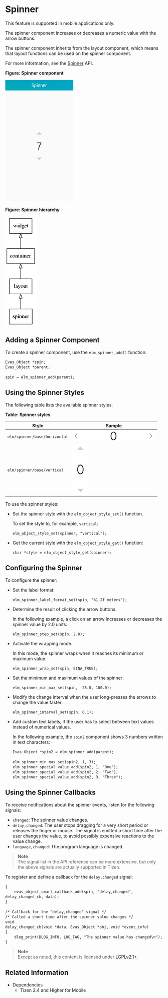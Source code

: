 # Spinner

This feature is supported in mobile applications only.

The spinner component increases or decreases a numeric value with the arrow buttons.

The spinner component inherits from the layout component, which means that layout functions can be used on the spinner component.

For more information, see the [Spinner](../../../../../org.tizen.native.mobile.apireference/group__Elm__Spinner.html) API.

**Figure: Spinner component**

![Spinner component](./media/spin.png)

**Figure: Spinner hierarchy**

![Spinner hierarchy](./media/spinner_tree.png)

## Adding a Spinner Component

To create a spinner component, use the `elm_spinner_add()` function:

```
Evas_Object *spin;
Evas_Object *parent;

spin = elm_spinner_add(parent);
```

## Using the Spinner Styles

The following table lists the available spinner styles.

**Table: Spinner styles**

| Style                         | Sample                                   |
|-----------------------------|----------------------------------------|
| `elm/spinner/base/horizontal` | ![elm/spinner/base/horizontal](./media/spinner_hor.png) |
| `elm/spinner/base/vertical`   | ![elm/spinner/base/vertical](./media/spinner_ver.png) |

To use the spinner styles:

- Set the spinner style with the `elm_object_style_set()` function.

  To set the style to, for example, `vertical`:

  ```
  elm_object_style_set(spinner, "vertical");
  ```

- Get the current style with the `elm_object_style_get()` function:

  ```
  char *style = elm_object_style_get(spinner);
  ```

## Configuring the Spinner

To configure the spinner:

- Set the label format:

  ```
  elm_spinner_label_format_set(spin, "%1.2f meters");
  ```

- Determine the result of clicking the arrow buttons.

  In the following example, a click on an arrow increases or decreases the spinner value by 2.0 units:

  ```
  elm_spinner_step_set(spin, 2.0);
  ```

- Activate the wrapping mode.

  In this mode, the spinner wraps when it reaches its minimum or maximum value.

  ```
  elm_spinner_wrap_set(spin, EINA_TRUE);
  ```

- Set the minimum and maximum values of the spinner:

  ```
  elm_spinner_min_max_set(spin, -25.0, 100.0);
  ```

- Modify the change interval when the user long-presses the arrows to change the value faster:

  ```
  elm_spinner_interval_set(spin, 0.1);
  ```

- Add custom text labels, if the user has to select between text values instead of numerical values.

  In the following example, the `spin2` component shows 3 numbers written in text characters:

  ```
  Evas_Object *spin2 = elm_spinner_add(parent);

  elm_spinner_min_max_set(spin2, 1, 3);
  elm_spinner_special_value_add(spin2, 1, "One");
  elm_spinner_special_value_add(spin2, 2, "Two");
  elm_spinner_special_value_add(spin2, 3, "Three");
  ```

## Using the Spinner Callbacks

To receive notifications about the spinner events, listen for the following signals:

- `changed`: The spinner value changes.
- `delay,changed`: The user stops dragging for a very short period or releases the finger or mouse. The signal is emitted a short time after the user changes the value, to avoid possibly expensive reactions to the value change.
- `language,changed`: The program language is changed.

> **Note**  
> The signal list in the API reference can be more extensive, but only the above signals are actually supported in Tizen.

To register and define a callback for the `delay,changed` signal:

```
{
    evas_object_smart_callback_add(spin, "delay,changed", delay_changed_cb, data);
}

/* Callback for the "delay,changed" signal */
/* Called a short time after the spinner value changes */
void
delay_changed_cb(void *data, Evas_Object *obj, void *event_info)
{
    dlog_print(DLOG_INFO, LOG_TAG, "The spinner value has changed\n");
}
```

> **Note**  
> Except as noted, this content is licensed under [LGPLv2.1+](http://opensource.org/licenses/LGPL-2.1).

## Related Information
- Dependencies
  - Tizen 2.4 and Higher for Mobile
